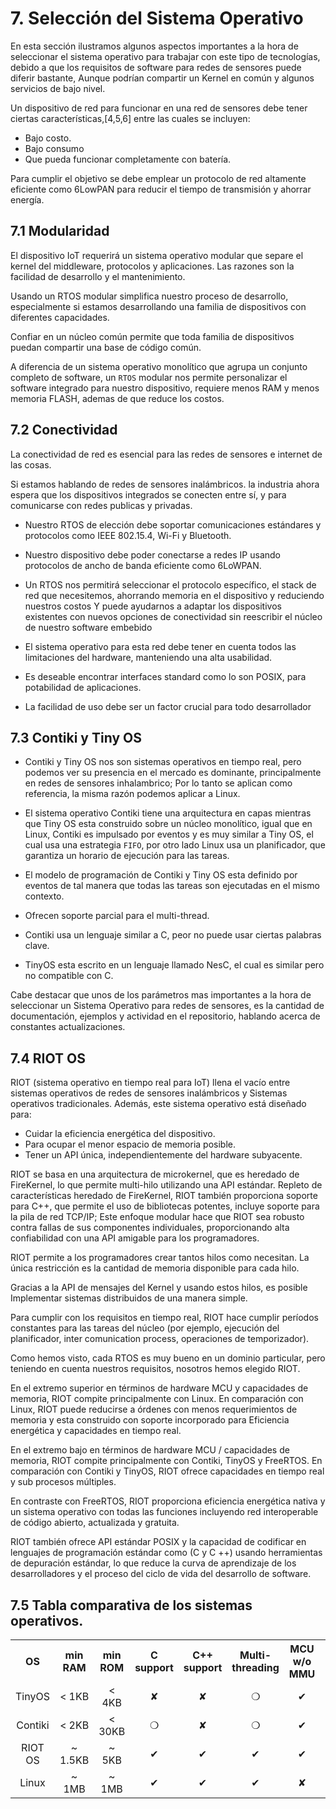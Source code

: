 # 7. Selección del Sistema Operativo

En esta sección ilustramos algunos aspectos importantes a la hora de seleccionar el sistema operativo para trabajar con este tipo de tecnologías, debido a que los requisitos de software para redes de sensores puede diferir bastante, Aunque podrían compartir un Kernel en común y algunos servicios de bajo nivel.

Un dispositivo de red para funcionar en una red de sensores debe tener ciertas características,[4,5,6] entre las cuales se incluyen:
- Bajo costo.
- Bajo consumo
- Que pueda funcionar completamente con batería.

Para cumplir el objetivo se debe emplear un protocolo de red altamente eficiente como 6LowPAN para reducir el tiempo de transmisión y ahorrar energía.


## 7.1 Modularidad

El dispositivo IoT requerirá un sistema operativo modular que separe el kernel del middleware, protocolos y
aplicaciones. Las razones son la facilidad de desarrollo y el mantenimiento.

Usando un RTOS modular simplifica nuestro proceso de desarrollo, especialmente si estamos desarrollando una familia de dispositivos con diferentes capacidades. 

Confiar en un núcleo común permite que toda familia de dispositivos puedan compartir una base de código común.

A diferencia de un sistema operativo monolítico que agrupa un conjunto completo de software, un ```RTOS``` modular nos permite personalizar el software integrado para nuestro dispositivo, requiere menos RAM y menos memoria FLASH, ademas de que reduce los costos.


## 7.2 Conectividad

La conectividad de red es esencial para las redes de sensores e internet de las cosas.

Si estamos hablando de redes de sensores inalámbricos. 
la industria ahora espera que los dispositivos integrados se conecten entre sí, y para comunicarse con redes publicas y privadas. 

- Nuestro RTOS de elección debe soportar comunicaciones estándares y protocolos como IEEE 802.15.4, Wi-Fi y Bluetooth. 

- Nuestro dispositivo debe poder conectarse a redes IP usando protocolos de ancho de banda eficiente como 6LoWPAN. 

- Un RTOS nos permitirá seleccionar el protocolo específico, el stack de red que necesitemos, ahorrando memoria en el dispositivo y reduciendo nuestros costos Y puede ayudarnos a adaptar los dispositivos existentes con nuevos opciones de conectividad sin reescribir el núcleo de nuestro software embebido

- El sistema operativo para esta red debe tener en cuenta todos las limitaciones del hardware, manteniendo una alta usabilidad.
- Es deseable encontrar interfaces standard como lo son POSIX, para potabilidad de aplicaciones.
- La facilidad de uso debe ser un factor crucial para todo desarrollador

## 7.3 Contiki y Tiny OS

- Contiki y Tiny OS nos son sistemas operativos en tiempo real, pero podemos ver su presencia en el mercado es dominante, principalmente en redes de sensores inhalambrico; Por lo tanto se aplican como referencia, la misma razón podemos aplicar a Linux.

- El sistema operativo Contiki tiene una arquitectura en capas mientras que Tiny OS esta construido sobre un núcleo monolítico, igual que en Linux, Contiki es impulsado por eventos y es muy similar a Tiny OS, el cual usa una estrategia ```FIFO```, por otro lado Linux usa un planificador, que garantiza un horario de ejecución para las tareas.

- El modelo de programación de Contiki y Tiny OS esta definido por eventos de tal manera que todas las tareas son ejecutadas en el mismo contexto.

- Ofrecen soporte parcial para el multi-thread.
- Contiki usa un lenguaje similar a C, peor no puede usar ciertas palabras clave.
- TinyOS esta escrito en un lenguaje llamado NesC, el cual es similar pero no compatible con C.
  
Cabe destacar que unos de los parámetros mas importantes a la hora de seleccionar un Sistema Operativo para redes de sensores, es la cantidad de documentación, ejemplos y actividad en el repositorio, hablando acerca de constantes actualizaciones.

## 7.4 RIOT OS

RIOT (sistema operativo en tiempo real para IoT) llena el vacío entre sistemas operativos de redes de sensores inalámbricos y Sistemas operativos tradicionales. Además, este sistema operativo está diseñado para: 
- Cuidar la eficiencia energética del dispositivo. 
- Para ocupar el menor espacio de memoria posible.
- Tener un API única, independientemente del hardware subyacente.

RIOT se basa en una arquitectura de microkernel, que es heredado de FireKernel, lo que permite multi-hilo utilizando una API estándar. Repleto de características heredado de FireKernel, RIOT también proporciona soporte para C++, que permite el uso de bibliotecas potentes, incluye soporte para la pila de red TCP/IP; Este enfoque modular hace que RIOT sea robusto contra fallas de sus componentes individuales, proporcionando alta confiabilidad
con una API amigable para los programadores.

RIOT permite a los programadores crear tantos hilos como necesitan. La única restricción es la cantidad de memoria  disponible para cada hilo. 

Gracias a la API de mensajes del Kernel y usando estos hilos, es posible Implementar sistemas distribuidos de una manera simple.

Para cumplir con los requisitos en tiempo real, RIOT hace cumplir períodos constantes para las tareas del núcleo (por ejemplo, ejecución del planificador, inter comunication  process, operaciones de temporizador).


Como hemos visto, cada RTOS es muy bueno en un dominio particular, pero teniendo en cuenta nuestros requisitos, nosotros hemos elegido RIOT. 

En el extremo superior en términos de hardware MCU y capacidades de memoria, RIOT compite principalmente con Linux. En comparación con Linux, RIOT puede reducirse a órdenes con menos requerimientos de memoria y esta construido con soporte incorporado para 
Eficiencia energética y capacidades en tiempo real. 

En el extremo bajo en términos de hardware MCU / capacidades de memoria, RIOT compite
principalmente con Contiki, TinyOS y FreeRTOS.
En comparación con Contiki y TinyOS, RIOT ofrece capacidades en tiempo real y sub procesos múltiples. 

En contraste con FreeRTOS, RIOT proporciona eficiencia energética nativa y un sistema operativo con todas las funciones incluyendo red interoperable de código abierto, actualizada y gratuita.

RIOT también ofrece API estándar POSIX y la capacidad de codificar en lenguajes de programación estándar como (C y C ++) usando herramientas de depuración estándar, lo que reduce la curva de aprendizaje de los desarrolladores
y el proceso del ciclo de vida del desarrollo de software.


## 7.5 Tabla comparativa de los sistemas operativos.

<div>
<table id="tblOne" style="width:100%;" >
 <tr align="center">
    <th>OS</th>
    <th>min RAM</th>
    <th>min ROM</th>
    <th>C support</th>
    <th>C++ support</th>
    <th>Multi-threading</th>
    <th>MCU w/o MMU</th>
    <th>Modularity</th>
    <th>Real-time</th>
 </tr>
  <tr align="center">
    <td>TinyOS</td>
    <td>< 1KB</td>
    <td>< 4KB</td>
    <td> &#10008 </td>
    <td> &#10008 </td>
    <td>&#10061</td>
    <td>&#10004</td>
    <td>&#10008</td>
    <td>&#10008</td>
 </tr>
 <tr align="center">
    <td>Contiki</td>
    <td>< 2KB</td>
    <td>< 30KB</td>
    <td> &#10061 </td>
    <td> &#10008 </td>
    <td>&#10061</td>
    <td>&#10004</td>
    <td>&#10061</td>
    <td>&#10061</td>
 </tr>
 <tr align="center">
    <td>RIOT OS</td>
    <td>~ 1.5KB</td>
    <td>~ 5KB</td>
    <td> &#10004 </td>
    <td> &#10004 </td>
    <td>&#10004</td>
    <td>&#10004</td>
    <td>&#10004</td>
    <td>&#10004</td>
 </tr>
 <tr align="center">
    <td>Linux</td>
    <td>~ 1MB</td>
    <td>~ 1MB</td>
    <td> &#10004 </td>
    <td> &#10004 </td>
    <td>&#10004</td>
    <td>&#10008</td>
    <td>&#10061</td>
    <td>&#10061</td>
 </tr>
</table>
</div>

<br>